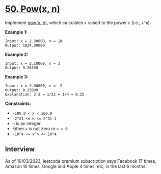 # [50. Pow(x, n)](https://leetcode.com/problems/powx-n/)

Implement [pow(x, n)](http://www.cplusplus.com/reference/valarray/pow/), which calculates `x` raised to the power `n` (i.e., `x^n`).

**Example 1:**
```
Input: x = 2.00000, n = 10
Output: 1024.00000
```

**Example 2:**
```
Input: x = 2.10000, n = 3
Output: 9.26100
```

**Example 3:**
```
Input: x = 2.00000, n = -2
Output: 0.25000
Explanation: 2-2 = 1/22 = 1/4 = 0.25
```

**Constraints:**
* `-100.0 < x < 100.0`
* `-2^31 <= n <= 2^31-1`
* `n` is an integer.
* Either `x` is not zero or `n > 0`.
* `-10^4 <= x^n <= 10^4`

## Interview
As of 10/03/2023, leetcode premium subscription says Facebook 17 times, Amazon 10 times, Google and Apple 4 times, etc, in the last 6 months.
